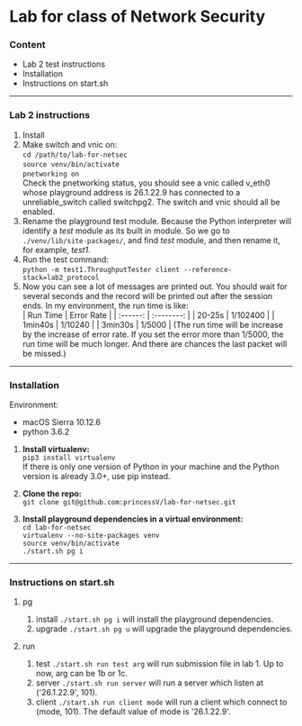 # Lab for class of Network Security

### Content
- Lab 2 test instructions
- Installation
- Instructions on start.sh

---

### Lab 2 instructions
1. Install
2. Make switch and vnic on:  
`cd /path/to/lab-for-netsec`  
`source venv/bin/activate`  
`pnetworking on`  
Check the pnetworking status, you should see a vnic called v_eth0 whose playground address is 26.1.22.9 has connected to a unreliable_switch called switchpg2. The switch and vnic should all be enabled.
3. Rename the playground test module. Because the Python interpreter will identify a _test_ module as its built in module. So we go to `./venv/lib/site-packages/`, and find _test_ module, and then rename it, for example, _test1_.
4. Run the test command:  
`python -m test1.ThroughputTester client --reference-stack=lab2_protocol`
5. Now you can see a lot of messages are printed out. You should wait for several seconds and the record will be printed out after the session ends. In my environment, the run time is like:  
| Run Time | Error Rate |
| :------: | :--------: |
|  20-25s  |  1/102400  |
| 1min40s  |  1/10240   |
| 3min30s  |   1/5000   |
(The run time will be increase by the increase of error rate. If you set the error more than 1/5000, the run time will be much longer. And there are chances the last packet will be missed.)

---

### Installation
Environment:  
- macOS Sierra 10.12.6
- python 3.6.2

1. **Install virtualenv:**  
 `pip3 install virtualenv`  
   If there is only one version of Python in your machine and the Python version is already 3.0+, use pip instead.  

2. **Clone the repo:**  
 `git clone git@github.com:princessV/lab-for-netsec.git`

3. **Install playground dependencies in a virtual environment:**  
    `cd lab-for-netsec`  
    `virtualenv --no-site-packages venv`  
    `source venv/bin/activate`  
    `./start.sh pg i`

---

### Instructions on start.sh
1. pg
    1. install
    `./start.sh pg i` will install the playground dependencies.
    2. upgrade
    `./start.sh pg u` will upgrade the playground dependencies.

2. run
    1. test
    `./start.sh run test arg` will run submission file in lab 1. Up to now, arg can be 1b or 1c.
    2. server
    `./start.sh run server` will run a server which listen at ('26.1.22.9', 101).
    3. client
    `./start.sh run client mode` will run a client which connect to (mode, 101). The default value of mode is '26.1.22.9'. 
